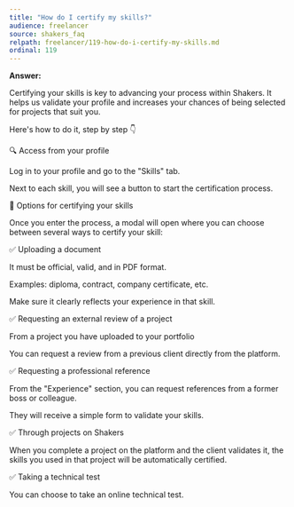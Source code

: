 ```yaml
---
title: "How do I certify my skills?"
audience: freelancer
source: shakers_faq
relpath: freelancer/119-how-do-i-certify-my-skills.md
ordinal: 119
---
```


**Answer:**

Certifying your skills is key to advancing your process within Shakers.
It helps us validate your profile and increases your chances of being selected for projects that suit you.

Here's how to do it, step by step 👇

🔍 Access from your profile

Log in to your profile and go to the "Skills" tab.

Next to each skill, you will see a button to start the certification process.


📌 Options for certifying your skills

Once you enter the process, a modal will open where you can choose between several ways to certify your skill:

✅ Uploading a document

It must be official, valid, and in PDF format.

Examples: diploma, contract, company certificate, etc.

Make sure it clearly reflects your experience in that skill.

✅ Requesting an external review of a project

From a project you have uploaded to your portfolio

You can request a review from a previous client directly from the platform.

✅ Requesting a professional reference

From the "Experience" section, you can request references from a former boss or colleague.

They will receive a simple form to validate your skills.

✅ Through projects on Shakers

When you complete a project on the platform and the client validates it, the skills you used in that project will be automatically certified.

✅ Taking a technical test

You can choose to take an online technical test.
